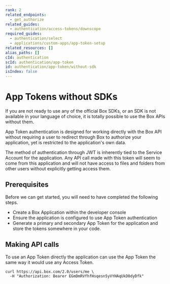 ```yaml
---
rank: 2
related_endpoints:
  - get_authorize
related_guides:
  - authentication/access-tokens/downscope
required_guides:
  - authentication/select
  - applications/custom-apps/app-token-setup
related_resources: []
alias_paths: []
cId: authentication
scId: authentication/app-token
id: authentication/app-token/without-sdk
isIndex: false
---
```


# App Tokens without SDKs

If you are not ready to use any of the official Box SDKs, or an SDK is not
available in your language of choice, it is totally possible to use the Box APIs
without them.

App Token authentication is designed for working directly with the
Box API without requiring a user to redirect through Box to authorize your
application, yet is restricted to the application's own data.

<Message notice>

The method of authentication through JWT is inherently tied to the Service
Account for the application. Any API call made with this token will seem to
come from this application and will not have access to files and folders from
other users without explicitly getting access them.

</Message>

## Prerequisites

Before we can get started, you will need to have completed the following steps.

- Create a Box Application within the developer console
- Ensure the application is configured to use App Token authentication
- Generate a primary and secondary App Token for the application and store the
  tokens somewhere in your code.

## Making API calls

To use an App Token directly the application can use the App Token the same way
it would use any Access Token.

```curl
curl https://api.box.com/2.0/users/me \
  -H "Authorization: Bearer EGmDmRVfhfHsqesn5yVYHAqUkD0dyDfk"
```
